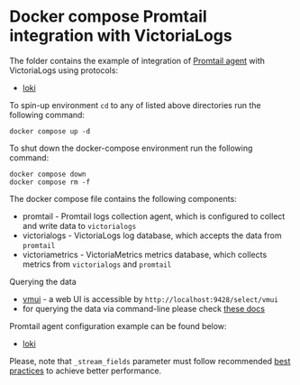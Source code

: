 # Docker compose Promtail integration with VictoriaLogs

The folder contains the example of integration of [Promtail agent](https://grafana.com/docs/loki/latest/send-data/promtail/) with VictoriaLogs using protocols:

* [loki](./loki)

To spin-up environment `cd` to any of listed above directories run the following command:
```
docker compose up -d 
```

To shut down the docker-compose environment run the following command:
```
docker compose down
docker compose rm -f
```

The docker compose file contains the following components:

* promtail - Promtail logs collection agent, which is configured to collect and write data to `victorialogs`
* victorialogs - VictoriaLogs log database, which accepts the data from `promtail`
* victoriametrics - VictoriaMetrics metrics database, which collects metrics from `victorialogs` and `promtail`

Querying the data

* [vmui](https://docs.victoriametrics.com/victorialogs/querying/#vmui) - a web UI is accessible by `http://localhost:9428/select/vmui`
* for querying the data via command-line please check [these docs](https://docs.victoriametrics.com/victorialogs/querying/#command-line)

Promtail agent configuration example can be found below:
* [loki](./loki/config.yml)

Please, note that `_stream_fields` parameter must follow recommended [best practices](https://docs.victoriametrics.com/victorialogs/keyconcepts/#stream-fields) to achieve better performance.
